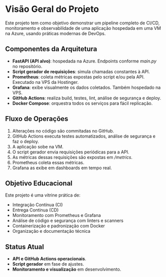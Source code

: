 # Visão Geral do Projeto

Este projeto tem como objetivo demonstrar um pipeline completo de CI/CD, monitoramento e observabilidade de uma aplicação hospedada em uma VM na Azure, usando práticas modernas de DevOps.

## Componentes da Arquitetura

- **FastAPI (API alvo)**: hospedada na Azure. Endpoints conforme *main.py* no repositório.
- **Script gerador de requisições**: simula chamadas constantes à API.
- **Prometheus**: coleta métricas expostas pelo script e/ou pela API. Executado na VPS da Hostinger.
- **Grafana**: exibe visualmente os dados coletados. Também hospedado na VPS.
- **GitHub Actions**: realiza build, testes, lint, análise de segurança e deploy.
- **Docker Compose**: orquestra todos os serviços para fácil replicação.

## Fluxo de Operações

1. Alterações no código são commitadas no GitHub.  
2. GitHub Actions executa testes automatizados, análise de segurança e faz o deploy.  
3. A aplicação sobe na VM.  
4. O script gerador envia requisições periódicas para a API.  
5. As métricas dessas requisições são expostas em */metrics*.  
6. Prometheus coleta essas métricas.  
7. Grafana as exibe em dashboards em tempo real.

## Objetivo Educacional

Este projeto é uma vitrine prática de:

- Integração Contínua (CI)
- Entrega Contínua (CD)
- Monitoramento com Prometheus e Grafana
- Análise de código e segurança com linters e scanners
- Containerização e padronização com Docker
- Organização e documentação técnica

## Status Atual

- **API e GitHub Actions operacionais**.  
- **Script gerador** em fase de ajustes.  
- **Monitoramento e visualização** em desenvolvimento.